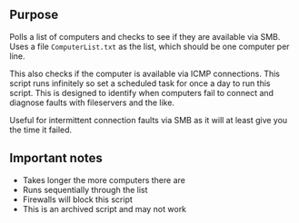 ## Purpose
Polls a list of computers and checks to see if they are available via SMB. Uses a file `ComputerList.txt` as the list, which should be one computer per line.

This also checks if the computer is available via ICMP connections. This script runs infinitely so set a scheduled task for once a day to run this script. This is designed to identify when computers fail to connect and diagnose faults with fileservers and the like.

Useful for intermittent connection faults via SMB as it will at least give you the time it failed.

## Important notes
* Takes longer the more computers there are
* Runs sequentially through the list
* Firewalls will block this script
* This is an archived script and may not work 